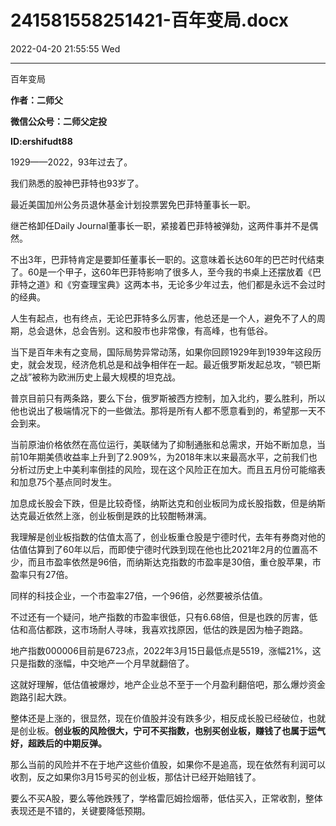# 241581558251421-百年变局.docx

2022-04-20 21:55:55 Wed

----

百年变局

__作者：二师父__

__微信公众号：二师父定投__

__ID:ershifudt88__

1929——2022，93年过去了。

我们熟悉的股神巴菲特也93岁了。

最近美国加州公务员退休基金计划投票罢免巴菲特董事长一职。

继芒格卸任Daily Journal董事长一职，紧接着巴菲特被弹劾，这两件事并不是偶然。

不出3年，巴菲特肯定是要卸任董事长一职的。这意味着长达60年的巴芒时代结束了。60是一个甲子，这60年巴菲特影响了很多人，至今我的书桌上还摆放着《巴菲特之道》和《穷查理宝典》这两本书，无论多少年过去，他们都是永远不会过时的经典。

人生有起点，也有终点，无论巴菲特多么厉害，他总还是一个人，避免不了人的周期，总会退休，总会告别。这和股市也非常像，有高峰，也有低谷。

当下是百年未有之变局，国际局势异常动荡，如果你回顾1929年到1939年这段历史，就会发现，经济危机总是和战争相伴在一起。最近俄罗斯发起总攻，“顿巴斯之战”被称为欧洲历史上最大规模的坦克战。

普京目前只有两条路，要么下台，俄罗斯被西方控制，加入北约，要么胜利，所以他也说出了极端情况下的一些做法。那将是所有人都不愿意看到的，希望那一天不会到来。

当前原油价格依然在高位运行，美联储为了抑制通胀和总需求，开始不断加息，当前10年期美债收益率上升到了2\.909%，为2018年末以来最高水平，之前我们也分析过历史上中美利率倒挂的风险，现在这个风险正在加大。而且五月份可能缩表和加息75个基点同时发生。

加息成长股会下跌，但是比较奇怪，纳斯达克和创业板同为成长股指数，但是纳斯达克最近依然上涨，创业板倒是跌的比较酣畅淋漓。

我理解是创业板指数的估值太高了，创业板重仓股是宁德时代，去年有券商对他的估值估算到了60年以后，而即使宁德时代跌到现在他也比2021年2月的位置高不少，而且市盈率依然是96倍，而纳斯达克指数的市盈率是30倍，重仓股苹果，市盈率只有27倍。

同样的科技企业，一个市盈率27倍，一个96倍，必然要被杀估值。

不过还有一个疑问，地产指数的市盈率很低，只有6\.68倍，但是也跌的厉害，低估和高估都跌，这市场耐人寻味，我喜欢找原因，低估的跌是因为柚子跑路。

地产指数000006目前是6723点，2022年3月15日最低点是5519，涨幅21%，这只是指数的涨幅，中交地产一个月早就翻倍了。

这就好理解，低估值被爆炒，地产企业总不至于一个月盈利翻倍吧，那么爆炒资金跑路引起大跌。

整体还是上涨的，很显然，现在价值股并没有跌多少，相反成长股已经破位，也就是创业板。__创业板的风险很大，宁可不买指数，也别买创业板，赚钱了也属于运气好，超跌后的中期反弹。__

那么当前的风险并不在于地产这些价值股，如果你不是追高，现在依然有利润可以收割，反之如果你3月15号买的创业板，那估计已经开始赔钱了。

要么不买A股，要么等他跌残了，学格雷厄姆捡烟蒂，低估买入，正常收割，整体表现还是不错的，关键要降低预期。

